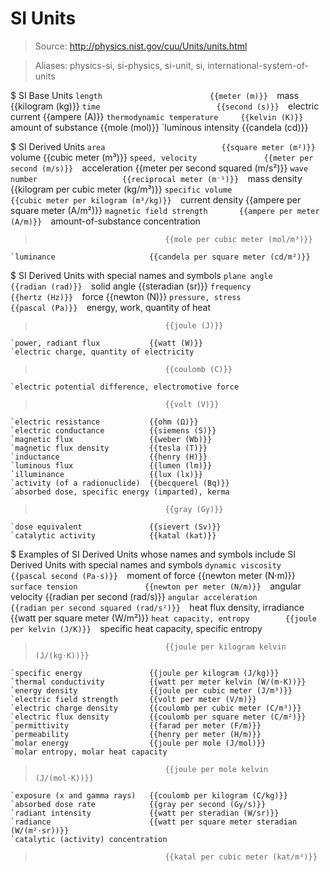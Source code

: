 # SI Units

> Source: http://physics.nist.gov/cuu/Units/units.html

> Aliases: physics-si, si-physics, si-unit, si, international-system-of-units

$ SI Base Units
    `length                        {{meter (m)}} 
    `mass                          {{kilogram (kg)}} 
    `time                          {{second (s)}} 
    `electric current              {{ampere (A)}} 
    `thermodynamic temperature     {{kelvin (K)}} 
    `amount of substance           {{mole (mol)}} 
    `luminous intensity            {{candela (cd)}} 

$ SI Derived Units
    `area                          {{square meter (m²)}} 
    `volume                        {{cubic meter (m³)}} 
    `speed, velocity               {{meter per second (m/s)}} 
    `acceleration                  {{meter per second squared (m/s²)}} 
    `wave number                   {{reciprocal meter (m⁻¹)}} 
    `mass density                  {{kilogram per cubic meter (kg/m³)}} 
    `specific volume               {{cubic meter per kilogram (m³/kg)}} 
    `current density               {{ampere per square meter (A/m²)}} 
    `magnetic field strength       {{ampere per meter (A/m)}} 
    `amount-of-substance concentration
>                                  {{mole per cubic meter (mol/m³)}} 
    `luminance                     {{candela per square meter (cd/m²)}} 

$ SI Derived Units with special names and symbols
    `plane angle                   {{radian (rad)}} 
    `solid angle                   {{steradian (sr)}} 
    `frequency                     {{hertz (Hz)}} 
    `force                         {{newton (N)}} 
    `pressure, stress              {{pascal (Pa)}} 
    `energy, work, quantity of heat
>                                  {{joule (J)}} 
    `power, radiant flux           {{watt (W)}} 
    `electric charge, quantity of electricity
>                                  {{coulomb (C)}} 
    `electric potential difference, electromotive force
>                                  {{volt (V)}} 
    `electric resistance           {{ohm (Ω)}} 
    `electric conductance          {{siemens (S)}} 
    `magnetic flux                 {{weber (Wb)}} 
    `magnetic flux density         {{tesla (T)}} 
    `inductance                    {{henry (H)}} 
    `luminous flux                 {{lumen (lm)}} 
    `illuminance                   {{lux (lx)}} 
    `activity (of a radionuclide)  {{becquerel (Bq)}} 
    `absorbed dose, specific energy (imparted), kerma
>                                  {{gray (Gy)}} 
    `dose equivalent               {{sievert (Sv)}} 
    `catalytic activity            {{katal (kat)}} 

$ Examples of SI Derived Units whose names and symbols include SI Derived Units with special names and symbols
    `dynamic viscosity             {{pascal second (Pa·s)}} 
    `moment of force               {{newton meter (N·m)}} 
    `surface tension               {{newton per meter (N/m)}} 
    `angular velocity              {{radian per second (rad/s)}} 
    `angular acceleration          {{radian per second squared (rad/s²)}} 
    `heat flux density, irradiance {{watt per square meter (W/m²)}} 
    `heat capacity, entropy        {{joule per kelvin (J/K)}} 
    `specific heat capacity, specific entropy
>                                  {{joule per kilogram kelvin (J/(kg·K))}} 
    `specific energy               {{joule per kilogram (J/kg)}} 
    `thermal conductivity          {{watt per meter kelvin (W/(m·K))}} 
    `energy density                {{joule per cubic meter (J/m³)}} 
    `electric field strength       {{volt per meter (V/m)}} 
    `electric charge density       {{coulomb per cubic meter (C/m³)}} 
    `electric flux density         {{coulomb per square meter (C/m²)}} 
    `permittivity                  {{farad per meter (F/m)}} 
    `permeability                  {{henry per meter (H/m)}} 
    `molar energy                  {{joule per mole (J/mol)}} 
    `molar entropy, molar heat capacity
>                                  {{joule per mole kelvin (J/(mol·K))}} 
    `exposure (x and gamma rays)   {{coulomb per kilogram (C/kg)}} 
    `absorbed dose rate            {{gray per second (Gy/s)}} 
    `radiant intensity             {{watt per steradian (W/sr)}} 
    `radiance                      {{watt per square meter steradian (W/(m²·sr))}} 
    `catalytic (activity) concentration
>                                  {{katal per cubic meter (kat/m³)}} 

